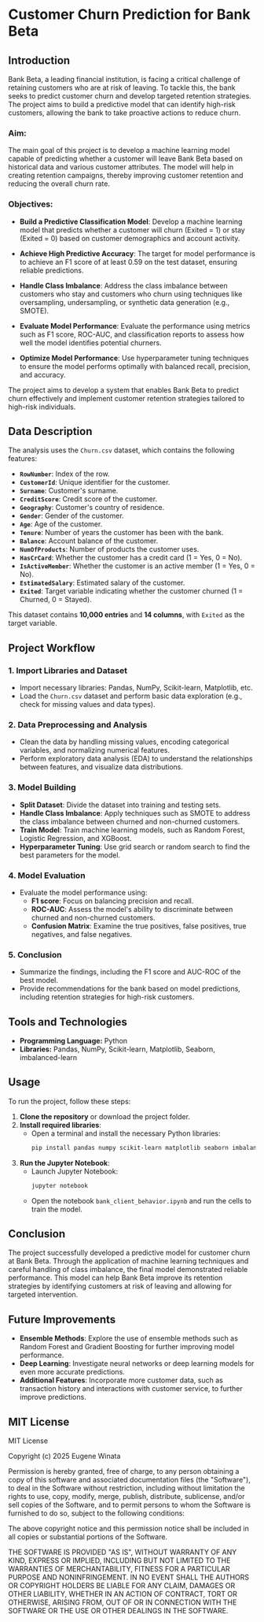 # Customer Churn Prediction for Bank Beta

## Introduction

Bank Beta, a leading financial institution, is facing a critical challenge of retaining customers who are at risk of leaving. To tackle this, the bank seeks to predict customer churn and develop targeted retention strategies. The project aims to build a predictive model that can identify high-risk customers, allowing the bank to take proactive actions to reduce churn.

### Aim:
The main goal of this project is to develop a machine learning model capable of predicting whether a customer will leave Bank Beta based on historical data and various customer attributes. The model will help in creating retention campaigns, thereby improving customer retention and reducing the overall churn rate.

### Objectives:
- **Build a Predictive Classification Model**: Develop a machine learning model that predicts whether a customer will churn (Exited = 1) or stay (Exited = 0) based on customer demographics and account activity.
  
- **Achieve High Predictive Accuracy**: The target for model performance is to achieve an F1 score of at least 0.59 on the test dataset, ensuring reliable predictions.

- **Handle Class Imbalance**: Address the class imbalance between customers who stay and customers who churn using techniques like oversampling, undersampling, or synthetic data generation (e.g., SMOTE).

- **Evaluate Model Performance**: Evaluate the performance using metrics such as F1 score, ROC-AUC, and classification reports to assess how well the model identifies potential churners.

- **Optimize Model Performance**: Use hyperparameter tuning techniques to ensure the model performs optimally with balanced recall, precision, and accuracy.

The project aims to develop a system that enables Bank Beta to predict churn effectively and implement customer retention strategies tailored to high-risk individuals.

## Data Description

The analysis uses the `Churn.csv` dataset, which contains the following features:

- **`RowNumber`**: Index of the row.
- **`CustomerId`**: Unique identifier for the customer.
- **`Surname`**: Customer's surname.
- **`CreditScore`**: Credit score of the customer.
- **`Geography`**: Customer's country of residence.
- **`Gender`**: Gender of the customer.
- **`Age`**: Age of the customer.
- **`Tenure`**: Number of years the customer has been with the bank.
- **`Balance`**: Account balance of the customer.
- **`NumOfProducts`**: Number of products the customer uses.
- **`HasCrCard`**: Whether the customer has a credit card (1 = Yes, 0 = No).
- **`IsActiveMember`**: Whether the customer is an active member (1 = Yes, 0 = No).
- **`EstimatedSalary`**: Estimated salary of the customer.
- **`Exited`**: Target variable indicating whether the customer churned (1 = Churned, 0 = Stayed).

This dataset contains **10,000 entries** and **14 columns**, with `Exited` as the target variable.

## Project Workflow

### 1. Import Libraries and Dataset
- Import necessary libraries: Pandas, NumPy, Scikit-learn, Matplotlib, etc.
- Load the `Churn.csv` dataset and perform basic data exploration (e.g., check for missing values and data types).

### 2. Data Preprocessing and Analysis
- Clean the data by handling missing values, encoding categorical variables, and normalizing numerical features.
- Perform exploratory data analysis (EDA) to understand the relationships between features, and visualize data distributions.

### 3. Model Building
- **Split Dataset**: Divide the dataset into training and testing sets.
- **Handle Class Imbalance**: Apply techniques such as SMOTE to address the class imbalance between churned and non-churned customers.
- **Train Model**: Train machine learning models, such as Random Forest, Logistic Regression, and XGBoost.
- **Hyperparameter Tuning**: Use grid search or random search to find the best parameters for the model.

### 4. Model Evaluation
- Evaluate the model performance using:
  - **F1 score**: Focus on balancing precision and recall.
  - **ROC-AUC**: Assess the model's ability to discriminate between churned and non-churned customers.
  - **Confusion Matrix**: Examine the true positives, false positives, true negatives, and false negatives.

### 5. Conclusion
- Summarize the findings, including the F1 score and AUC-ROC of the best model.
- Provide recommendations for the bank based on model predictions, including retention strategies for high-risk customers.

## Tools and Technologies

- **Programming Language:** Python  
- **Libraries:** Pandas, NumPy, Scikit-learn, Matplotlib, Seaborn, imbalanced-learn

## Usage

To run the project, follow these steps:

1. **Clone the repository** or download the project folder.
2. **Install required libraries**:
   - Open a terminal and install the necessary Python libraries:
     ```bash
     pip install pandas numpy scikit-learn matplotlib seaborn imbalanced-learn
     ```
3. **Run the Jupyter Notebook**:
   - Launch Jupyter Notebook:
     ```bash
     jupyter notebook
     ```
   - Open the notebook `bank_client_behavior.ipynb` and run the cells to train the model.

## Conclusion

The project successfully developed a predictive model for customer churn at Bank Beta. Through the application of machine learning techniques and careful handling of class imbalance, the final model demonstrated reliable performance. This model can help Bank Beta improve its retention strategies by identifying customers at risk of leaving and allowing for targeted intervention.

## Future Improvements

- **Ensemble Methods**: Explore the use of ensemble methods such as Random Forest and Gradient Boosting for further improving model performance.
- **Deep Learning**: Investigate neural networks or deep learning models for even more accurate predictions.
- **Additional Features**: Incorporate more customer data, such as transaction history and interactions with customer service, to further improve predictions.

## MIT License

MIT License

Copyright (c) 2025 Eugene Winata

Permission is hereby granted, free of charge, to any person obtaining a copy
of this software and associated documentation files (the "Software"), to deal
in the Software without restriction, including without limitation the rights
to use, copy, modify, merge, publish, distribute, sublicense, and/or sell
copies of the Software, and to permit persons to whom the Software is
furnished to do so, subject to the following conditions:

The above copyright notice and this permission notice shall be included in all
copies or substantial portions of the Software.

THE SOFTWARE IS PROVIDED "AS IS", WITHOUT WARRANTY OF ANY KIND, EXPRESS OR
IMPLIED, INCLUDING BUT NOT LIMITED TO THE WARRANTIES OF MERCHANTABILITY,
FITNESS FOR A PARTICULAR PURPOSE AND NONINFRINGEMENT. IN NO EVENT SHALL THE
AUTHORS OR COPYRIGHT HOLDERS BE LIABLE FOR ANY CLAIM, DAMAGES OR OTHER
LIABILITY, WHETHER IN AN ACTION OF CONTRACT, TORT OR OTHERWISE, ARISING FROM,
OUT OF OR IN CONNECTION WITH THE SOFTWARE OR THE USE OR OTHER DEALINGS IN THE
SOFTWARE.
